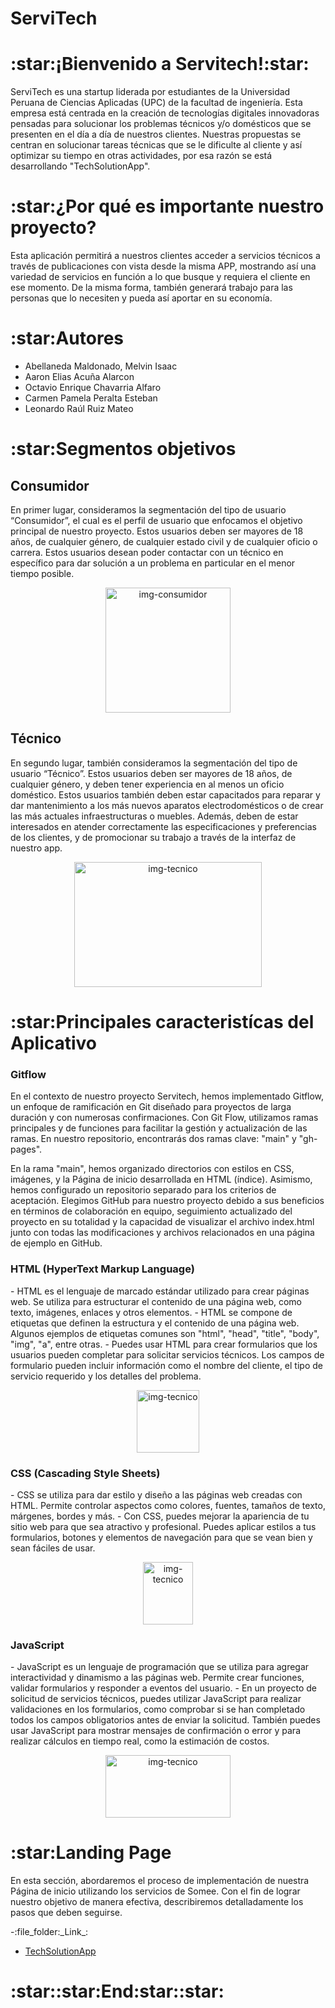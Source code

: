 <h1>ServiTech</h1>

<h1>:star:¡Bienvenido a Servitech!:star:</h1>
<p>ServiTech es una startup liderada por estudiantes de la Universidad Peruana de Ciencias Aplicadas (UPC) de la facultad de ingeniería. Esta empresa está centrada en la creación de tecnologías digitales innovadoras pensadas para solucionar los problemas técnicos y/o domésticos que se presenten en el día a día de nuestros clientes. Nuestras propuestas se centran en solucionar tareas técnicas que se le dificulte al cliente y así optimizar su tiempo en otras actividades, por esa razón se está desarrollando "TechSolutionApp". </p>
<h1>:star:¿Por qué es importante nuestro proyecto?</h1><p>
Esta aplicación permitirá a nuestros clientes acceder a servicios técnicos a través de publicaciones con vista desde la misma APP, mostrando así una variedad de servicios en función a lo que busque y requiera el cliente en ese momento. De la misma forma, también generará trabajo para las personas que lo necesiten y pueda así aportar en su economía.</p>
<h1>:star:Autores</h1>
<ul>
<li>Abellaneda Maldonado, Melvin Isaac</li>
<li>Aaron Elias Acuña Alarcon</li>
<li>Octavio Enrique Chavarria Alfaro</li>
<li>Carmen Pamela Peralta Esteban</li>
<li>Leonardo Raúl Ruiz Mateo</li>
</ul>
<h1>:star:Segmentos objetivos</h1>
<h2>Consumidor</h2>
<p>En primer lugar, consideramos la segmentación del tipo de usuario “Consumidor”, el cual es el perfil de usuario que enfocamos el objetivo principal de nuestro proyecto. Estos usuarios deben ser mayores de 18 años, de cualquier género, de cualquier estado civil y de cualquier oficio o carrera. Estos usuarios desean poder contactar con un técnico en específico para dar solución a un problema en particular en el menor tiempo posible.</p>
<p align="center">
	<img src="https://img.freepik.com/vector-premium/ilustracion-concepto-inversion_270826-25.jpg?size=338&ext=jpg&ga=GA1.1.386372595.1698364800&semt=ais" width="200" height="200" alt="img-consumidor">
</p>

<h2>Técnico</h2>
<p>En segundo lugar, también consideramos  la segmentación del tipo de usuario “Técnico”. Estos usuarios deben ser mayores de 18 años, de cualquier género, y deben tener experiencia en al menos un oficio doméstico. Estos usuarios también deben estar capacitados para reparar y dar  mantenimiento a los más nuevos aparatos electrodomésticos o de crear las más actuales infraestructuras o muebles. Además, deben de estar interesados en atender correctamente las especificaciones y preferencias de los clientes, y de promocionar su trabajo a través de la interfaz de nuestro app.</p>
<p align="center">
	<img src="https://blogcomparasoftware-192fc.kxcdn.com/wp-content/uploads/2020/07/Soporte-Tecnico-presencial-1-1024x576.png" width="300" height="200" alt="img-tecnico">
</p>

<h1>:star:Principales caracteristícas del Aplicativo</h1><h3>Gitflow</h3><p>En el contexto de nuestro proyecto Servitech, hemos implementado Gitflow, un enfoque de ramificación en Git diseñado para proyectos de larga duración y con numerosas confirmaciones. Con Git Flow, utilizamos ramas principales y de funciones para facilitar la gestión y actualización de las ramas. En nuestro repositorio, encontrarás dos ramas clave: "main" y "gh-pages".

En la rama "main", hemos organizado directorios con estilos en CSS, imágenes, y la Página de inicio desarrollada en HTML (índice). Asimismo, hemos configurado un repositorio separado para los criterios de aceptación.
Elegimos GitHub para nuestro proyecto debido a sus beneficios en términos de colaboración en equipo, seguimiento actualizado del proyecto en su totalidad y la capacidad de visualizar el archivo index.html junto con todas las modificaciones y archivos relacionados en una página de ejemplo en GitHub.
</p>
<h3>HTML (HyperText Markup Language)</h3> <p>
- HTML es el lenguaje de marcado estándar utilizado para crear páginas web. Se utiliza para estructurar el contenido de una página web, como texto, imágenes, enlaces y otros elementos.
- HTML se compone de etiquetas que definen la estructura y el contenido de una página web. Algunos ejemplos de etiquetas comunes son "html", "head", "title", "body", "img", "a", entre otras.
- Puedes usar HTML para crear formularios que los usuarios pueden completar para solicitar servicios técnicos. Los campos de formulario pueden incluir información como el nombre del cliente, el tipo de servicio requerido y los detalles del problema.</p>
<p align="center">
	<img src="https://velog.velcdn.com/images/chlwnstjr94/post/0ec65c7e-1b0a-4b98-bc78-60d555924b45/image.png" width="100" height="100" alt="img-tecnico">
</p>

<h3>CSS (Cascading Style Sheets)</h3><p>
- CSS se utiliza para dar estilo y diseño a las páginas web creadas con HTML. Permite controlar aspectos como colores, fuentes, tamaños de texto, márgenes, bordes y más.
- Con CSS, puedes mejorar la apariencia de tu sitio web para que sea atractivo y profesional. Puedes aplicar estilos a tus formularios, botones y elementos de navegación para que se vean bien y sean fáciles de usar.</p>
<p align="center">
	<img src="https://upload.wikimedia.org/wikipedia/commons/thumb/d/d5/CSS3_logo_and_wordmark.svg/1200px-CSS3_logo_and_wordmark.svg.png" width="80" height="100" alt="img-tecnico">
</p>

<h3>JavaScript</h3><p>
- JavaScript es un lenguaje de programación que se utiliza para agregar interactividad y dinamismo a las páginas web. Permite crear funciones, validar formularios y responder a eventos del usuario.
- En un proyecto de solicitud de servicios técnicos, puedes utilizar JavaScript para realizar validaciones en los formularios, como comprobar si se han completado todos los campos obligatorios antes de enviar la solicitud. También puedes usar JavaScript para mostrar mensajes de confirmación o error y para realizar cálculos en tiempo real, como la estimación de costos.
</p>
<p align="center">
	<img src="https://cms.rootstack.com/sites/default/files/inline-images/javascript%20logo.png" width="200" height="100" alt="img-tecnico">
</p>

<h1>:star:Landing Page</h1><p>En esta sección, abordaremos el proceso de implementación de nuestra Página de
inicio utilizando los servicios de Somee. Con el fin de lograr nuestro objetivo
de manera efectiva, describiremos detalladamente los pasos que deben seguirse.
</p>
-:file_folder:_Link_:

+ [TechSolutionApp](TechSolutionApp.pdf)
<h1>:star::star:End:star::star:</h1>

